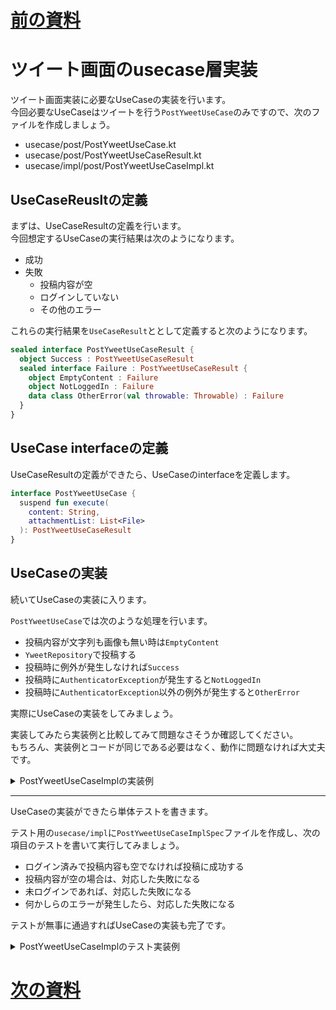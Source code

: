 # [前の資料](./2_infra層実装.md)
# ツイート画面のusecase層実装

ツイート画面実装に必要なUseCaseの実装を行います。  
今回必要なUseCaseはツイートを行う`PostYweetUseCase`のみですので、次のファイルを作成しましょう。  

- usecase/post/PostYweetUseCase.kt
- usecase/post/PostYweetUseCaseResult.kt
- usecase/impl/post/PostYweetUseCaseImpl.kt

## UseCaseReusltの定義
まずは、UseCaseResultの定義を行います。  
今回想定するUseCaseの実行結果は次のようになります。  

- 成功
- 失敗
  - 投稿内容が空
  - ログインしていない
  - その他のエラー

これらの実行結果を`UseCaseResult`ととして定義すると次のようになります。  

```Kotlin
sealed interface PostYweetUseCaseResult {
  object Success : PostYweetUseCaseResult
  sealed interface Failure : PostYweetUseCaseResult {
    object EmptyContent : Failure
    object NotLoggedIn : Failure
    data class OtherError(val throwable: Throwable) : Failure
  }
}
```

## UseCase interfaceの定義
UseCaseResultの定義ができたら、UseCaseのinterfaceを定義します。  

```Kotlin
interface PostYweetUseCase {
  suspend fun execute(
    content: String,
    attachmentList: List<File>
  ): PostYweetUseCaseResult
}
```

## UseCaseの実装
続いてUseCaseの実装に入ります。  

`PostYweetUseCase`では次のような処理を行います。  

- 投稿内容が文字列も画像も無い時は`EmptyContent`
- `YweetRepository`で投稿する
- 投稿時に例外が発生しなければ`Success`
- 投稿時に`AuthenticatorException`が発生すると`NotLoggedIn`
- 投稿時に`AuthenticatorException`以外の例外が発生すると`OtherError`

実際にUseCaseの実装をしてみましょう。  

実装してみたら実装例と比較してみて問題なさそうか確認してください。  
もちろん、実装例とコードが同じである必要はなく、動作に問題なければ大丈夫です。  

<details>
<summary>PostYweetUseCaseImplの実装例</summary>

```Kotlin
class PostYweetUseCaseImpl(
  private val yweetRepository: YweetRepository,
) : PostYweetUseCase {
  override suspend fun execute(
    content: String,
    attachmentList: List<File>
  ): PostYweetUseCaseResult {
    if (content == "" && attachmentList.isEmpty()) {
      return PostYweetUseCaseResult.Failure.EmptyContent
    }

    return try {
      yweetRepository.create(
        content = content,
        attachmentList = emptyList(),
      )

      PostYweetUseCaseResult.Success
    } catch (e: AuthenticatorException) {
      PostYweetUseCaseResult.Failure.NotLoggedIn
    } catch (e: Exception) {
      PostYweetUseCaseResult.Failure.OtherError(e)
    }
  }
}
```

</details>


---

UseCaseの実装ができたら単体テストを書きます。

テスト用の`usecase/impl`に`PostYweetUseCaseImplSpec`ファイルを作成し、次の項目のテストを書いて実行してみましょう。  

- ログイン済みで投稿内容も空でなければ投稿に成功する
- 投稿内容が空の場合は、対応した失敗になる
- 未ログインであれば、対応した失敗になる
- 何かしらのエラーが発生したら、対応した失敗になる

テストが無事に通過すればUseCaseの実装も完了です。  

<details>
<summary>PostYweetUseCaseImplのテスト実装例</summary>

```Kotlin
class PostYweetUseCaseImplSpec {
  private val yweetRepository = mockk<YweetRepository>()
  private val subject = PostYweetUseCaseImpl(yweetRepository)

  @Test
  fun postYweetWithSuccess() = runTest {
    val content = "content"

    val yweet = Yweet(
      id = YweetId(value = ""),
      user = User(
        id = UserId(value = ""),
        username = Username(value = ""),
        displayName = null,
        note = null,
        avatar = URL("https://www.google.com"),
        header = URL("https://www.google.com"),
        followingCount = 0,
        followerCount = 0
      ),
      content = content,
      attachmentImageList = listOf(),
    )

    coEvery {
      yweetRepository.create(
        any(),
        any(),
      )
    } returns yweet

    val result = subject.execute(
      content,
      emptyList(),
    )

    coVerify {
      yweetRepository.create(
        content,
        emptyList(),
      )
    }

    assertThat(result).isEqualTo(PostYweetUseCaseResult.Success)
  }

  @Test
  fun postYweetWithEmptyContent() = runTest {
    val content = ""

    val result = subject.execute(
      content,
      emptyList(),
    )

    coVerify(inverse = true) {
      yweetRepository.create(
        any(),
        any(),
      )
    }

    assertThat(result).isEqualTo(PostYweetUseCaseResult.Failure.EmptyContent)
  }

  @Test
  fun postYweetWithNotLoggedIn() = runTest {
    val content = "content"

    coEvery {
      yweetRepository.create(
        any(),
        any(),
      )
    } throws AuthenticatorException()

    val result = subject.execute(
      content,
      emptyList(),
    )


    coVerify {
      yweetRepository.create(
        any(),
        any(),
      )
    }

    assertThat(result).isEqualTo(PostYweetUseCaseResult.Failure.NotLoggedIn)
  }

  @Test
  fun postYweetWithOtherError() = runTest {
    val content = "content"
    val exception = Exception()

    coEvery {
      yweetRepository.create(
        any(),
        any(),
      )
    } throws exception

    val result = subject.execute(
      content,
      emptyList(),
    )


    coVerify {
      yweetRepository.create(
        any(),
        any(),
      )
    }

    assertThat(result).isEqualTo(PostYweetUseCaseResult.Failure.OtherError(exception))
  }
}
```

</details>

# [次の資料](./4_DI実装.md)